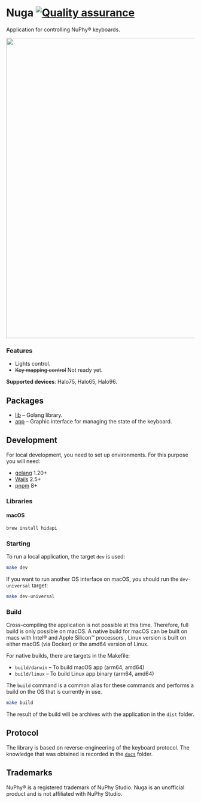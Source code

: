 # Nuga [![Quality assurance](https://github.com/mishamyrt/Nuga/actions/workflows/quality-assurance.yaml/badge.svg)](https://github.com/mishamyrt/Nuga/actions/workflows/quality-assurance.yaml)

Application for controlling NuPhy® keyboards.

<img src="https://nuga.myrt.co/window.png" width="800px" />

### Features

* Lights control.
* ~~Key mapping control~~ Not ready yet. 

**Supported devices**: Halo75, Halo65, Halo96.

## Packages

* [lib](./lib/) – Golang library.
* [app](./app/) – Graphic interface for managing the state of the keyboard.

## Development

For local development, you need to set up environments. For this purpose you will need:

* [golang](https://go.dev/doc/install) 1.20+
* [Wails](https://wails.io/docs/gettingstarted/installation) 2.5+
* [pnpm](https://pnpm.io/installation) 8+

### Libraries

#### macOS

```sh
brew install hidapi
```

### Starting

To run a local application, the target `dev` is used:

```sh
make dev
```

If you want to run another OS interface on macOS, you should run the `dev-universal` target:

```sh
make dev-universal
```

### Build

Cross-compiling the application is not possible at this time. Therefore, full build is only possible on macOS. A native build for macOS can be built on macs with Intel® and Apple Silicon™ processors , Linux version is built on either macOS (via Docker) or the amd64 version of Linux.

For native builds, there are targets in the Makefile:

* `build/darwin` – To build macOS app (arm64, amd64)
* `build/linux` – To build Linux app binary (arm64, amd64)

The `build` command is a common alias for these commands and performs a build on the OS that is currently in use.

```sh
make build
```

The result of the build will be archives with the application in the `dist` folder.

## Protocol

The library is based on reverse-engineering of the keyboard protocol. The knowledge that was obtained is recorded in the [`docs`](./docs/) folder.

## Trademarks

NuPhy® is a registered trademark of NuPhy Studio. Nuga is an unofficial product and is not affiliated with NuPhy Studio.
